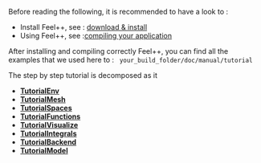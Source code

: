 Before reading the following, it is recommended to have a look to :

- Install Feel++, see : [download & install ](http://wkyoshe.gitbooks.io/feelpp-kyoshe/content/GettingStarted/download.html)
- Using Feel++, see :[compiling your application](http://wkyoshe.gitbooks.io/feelpp-kyoshe/content/GettingStarted/compiling.html)

After installing and compiling correctly Feel++, you can find all the examples that we used here to : ``` your_build_folder/doc/manual/tutorial```

The step by step tutorial is decomposed as it   
- ****[TutorialEnv](01-SettingUpEnvironment.md)****
-  ****[TutorialMesh](02-LoadingMesh.md)****
-  ****[TutorialSpaces](03-SpaceElements.md)****
- ****[TutorialFunctions](03-UsingExpressions.md)****
-  ****[TutorialVisualize](05-VisualizingFunctions.md)****
- ****[TutorialIntegrals](06-ComputingIntegrals.md)****
-  ****[TutorialBackend](07-UsingBackend.md)****
-  ****[TutorialModel](08-Model.md)****
